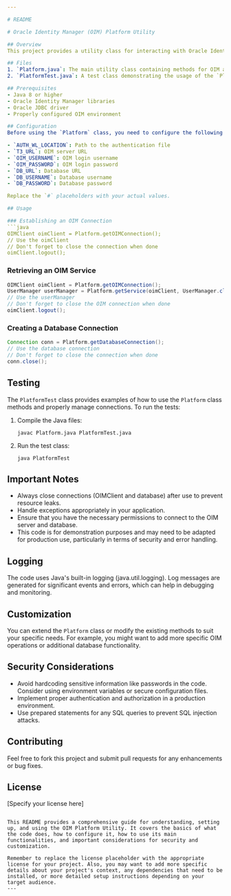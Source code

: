```yaml
---

# README

# Oracle Identity Manager (OIM) Platform Utility

## Overview
This project provides a utility class for interacting with Oracle Identity Manager (OIM) and associated databases. It includes methods for establishing OIM connections, retrieving OIM services, and creating database connections.

## Files
1. `Platform.java`: The main utility class containing methods for OIM and database operations.
2. `PlatformTest.java`: A test class demonstrating the usage of the `Platform` class.

## Prerequisites
- Java 8 or higher
- Oracle Identity Manager libraries
- Oracle JDBC driver
- Properly configured OIM environment

## Configuration
Before using the `Platform` class, you need to configure the following constants in `Platform.java`:

- `AUTH_WL_LOCATION`: Path to the authentication file
- `T3_URL`: OIM server URL
- `OIM_USERNAME`: OIM login username
- `OIM_PASSWORD`: OIM login password
- `DB_URL`: Database URL
- `DB_USERNAME`: Database username
- `DB_PASSWORD`: Database password

Replace the `#` placeholders with your actual values.

## Usage

### Establishing an OIM Connection
```java
OIMClient oimClient = Platform.getOIMConnection();
// Use the oimClient
// Don't forget to close the connection when done
oimClient.logout();
```

### Retrieving an OIM Service
```java
OIMClient oimClient = Platform.getOIMConnection();
UserManager userManager = Platform.getService(oimClient, UserManager.class);
// Use the userManager
// Don't forget to close the OIM connection when done
oimClient.logout();
```

### Creating a Database Connection
```java
Connection conn = Platform.getDatabaseConnection();
// Use the database connection
// Don't forget to close the connection when done
conn.close();
```

## Testing
The `PlatformTest` class provides examples of how to use the `Platform` class methods and properly manage connections. To run the tests:

1. Compile the Java files:
   ```
   javac Platform.java PlatformTest.java
   ```
2. Run the test class:
   ```
   java PlatformTest
   ```

## Important Notes
- Always close connections (OIMClient and database) after use to prevent resource leaks.
- Handle exceptions appropriately in your application.
- Ensure that you have the necessary permissions to connect to the OIM server and database.
- This code is for demonstration purposes and may need to be adapted for production use, particularly in terms of security and error handling.

## Logging
The code uses Java's built-in logging (java.util.logging). Log messages are generated for significant events and errors, which can help in debugging and monitoring.

## Customization
You can extend the `Platform` class or modify the existing methods to suit your specific needs. For example, you might want to add more specific OIM operations or additional database functionality.

## Security Considerations
- Avoid hardcoding sensitive information like passwords in the code. Consider using environment variables or secure configuration files.
- Implement proper authentication and authorization in a production environment.
- Use prepared statements for any SQL queries to prevent SQL injection attacks.

## Contributing
Feel free to fork this project and submit pull requests for any enhancements or bug fixes.

## License
[Specify your license here]

```

This README provides a comprehensive guide for understanding, setting up, and using the OIM Platform Utility. It covers the basics of what the code does, how to configure it, how to use its main functionalities, and important considerations for security and customization.

Remember to replace the license placeholder with the appropriate license for your project. Also, you may want to add more specific details about your project's context, any dependencies that need to be installed, or more detailed setup instructions depending on your target audience.
---
```

